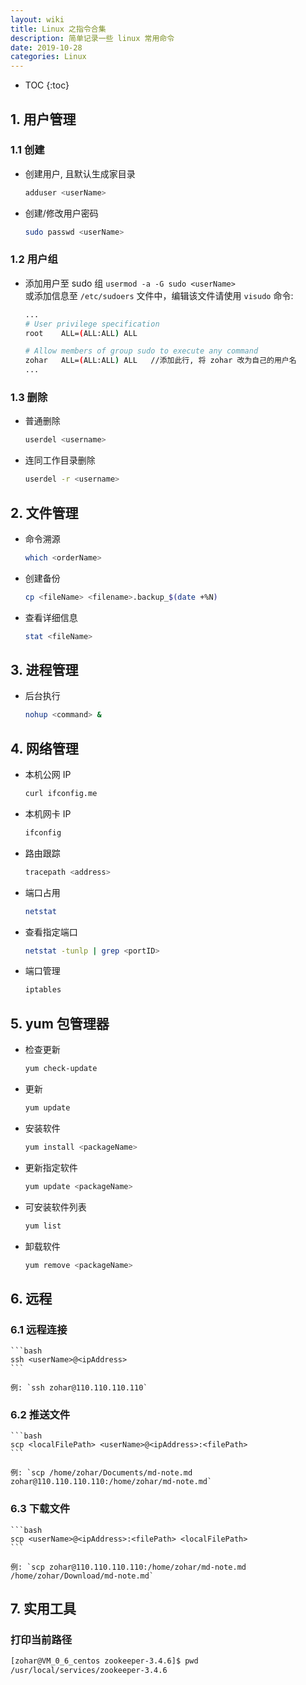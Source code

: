 ```yaml
---
layout: wiki
title: Linux 之指令合集
description: 简单记录一些 linux 常用命令
date: 2019-10-28
categories: Linux
---
```


* TOC
{:toc}

## 1. 用户管理

### 1.1 创建

* 创建用户, 且默认生成家目录

    ```bash
    adduser <userName>
    ```

* 创建/修改用户密码

    ```bash
    sudo passwd <userName>
    ```

### 1.2 用户组

* 添加用户至 sudo 组 `usermod -a -G sudo <userName>`  
或添加信息至 `/etc/sudoers` 文件中，编辑该文件请使用 `visudo` 命令:  

    ```bash
    ...
    # User privilege specification
    root    ALL=(ALL:ALL) ALL

    # Allow members of group sudo to execute any command
    zohar   ALL=(ALL:ALL) ALL   //添加此行, 将 zohar 改为自己的用户名
    ...
    ```

### 1.3 删除

* 普通删除

    ```bash
    userdel <username>
    ```

* 连同工作目录删除

    ```bash
    userdel -r <username>
    ```

## 2. 文件管理

* 命令溯源

    ```bash
    which <orderName>
    ```

* 创建备份

    ```bash
    cp <fileName> <filename>.backup_$(date +%N)
    ```

* 查看详细信息

    ```bash
    stat <fileName>
    ```

## 3. 进程管理

* 后台执行

    ```bash
    nohup <command> &
    ```

## 4. 网络管理

* 本机公网 IP

    ```bash
    curl ifconfig.me
    ```

* 本机网卡 IP

    ```bash
    ifconfig
    ```

* 路由跟踪

    ```bash
    tracepath <address>
    ```

* 端口占用

    ```bash
    netstat
    ```

* 查看指定端口

    ```bash
    netstat -tunlp | grep <portID>
    ```

* 端口管理

    ```bash
    iptables
    ```

## 5. yum 包管理器

* 检查更新

    ```bash
    yum check-update
    ```

* 更新

    ```bash
    yum update
    ```

* 安装软件

    ```bash
    yum install <packageName>
    ```

* 更新指定软件

    ```bash
    yum update <packageName>
    ```

* 可安装软件列表

    ```bash
    yum list
    ```

* 卸载软件

    ```bash
    yum remove <packageName>
    ```

## 6. 远程

### 6.1 远程连接

    ```bash
    ssh <userName>@<ipAddress>
    ```

    例: `ssh zohar@110.110.110.110`

### 6.2 推送文件

    ```bash
    scp <localFilePath> <userName>@<ipAddress>:<filePath>
    ```

    例: `scp /home/zohar/Documents/md-note.md zohar@110.110.110.110:/home/zohar/md-note.md`

### 6.3 下载文件

    ```bash
    scp <userName>@<ipAddress>:<filePath> <localFilePath>
    ```

    例: `scp zohar@110.110.110.110:/home/zohar/md-note.md /home/zohar/Download/md-note.md`


## 7. 实用工具

### 打印当前路径

```bash
[zohar@VM_0_6_centos zookeeper-3.4.6]$ pwd
/usr/local/services/zookeeper-3.4.6
```